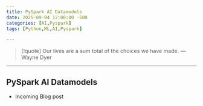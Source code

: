 ```yaml
---
title: PySpark AI Datamodels
date: 2025-09-04 12:00:00 -500
categories: [AI,Pyspark]
tags: [Python,ML,AI,Pyspark]

---
```


> [!quote] Our lives are a sum total of the choices we have made.
> — Wayne Dyer

---

## PySpark AI Datamodels

- Incoming Blog post